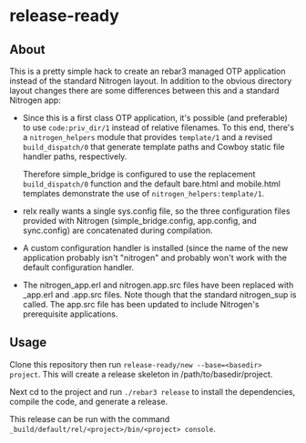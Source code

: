 release-ready
=============

About
-----

This is a pretty simple hack to create an rebar3 managed OTP
application instead of the standard Nitrogen layout.  In addition to
the obvious directory layout changes there are some differences
between this and a standard Nitrogen app:

*   Since this is a first class OTP application, it's possible (and
    preferable) to use `code:priv_dir/1` instead of relative
    filenames.  To this end, there's a `nitrogen_helpers` module that
    provides `template/1` and a revised `build_dispatch/0` that
    generate template paths and Cowboy static file handler paths,
    respectively.

    Therefore simple_bridge is configured to use the replacement
    `build_dispatch/0` function and the default bare.html and
    mobile.html templates demonstrate the use of
    `nitrogen_helpers:template/1`.

*   relx really wants a single sys.config file, so the three
    configuration files provided with Nitrogen (simple_bridge.config,
    app.config, and sync.config) are concatenated during compilation.

*   A custom configuration handler is installed (since the name of the
    new application probably isn't "nitrogen" and probably won't work
    with the default configuration handler.

*   The nitrogen_app.erl and nitrogen.app.src files have been replaced
    with <project>_app.erl and <project>.app.src files.  Note though
    that the standard nitrogen_sup is called.  The app.src file has
    been updated to include Nitrogen's prerequisite applications.




Usage
-----

Clone this repository then run `release-ready/new --base=<basedir> project`.  This will create a release skeleton in /path/to/basedir/project.

Next cd to the project and run `./rebar3 release` to install the dependencies, compile the code, and generate a release.

This release can be run with the command `_build/default/rel/<project>/bin/<project> console`.
